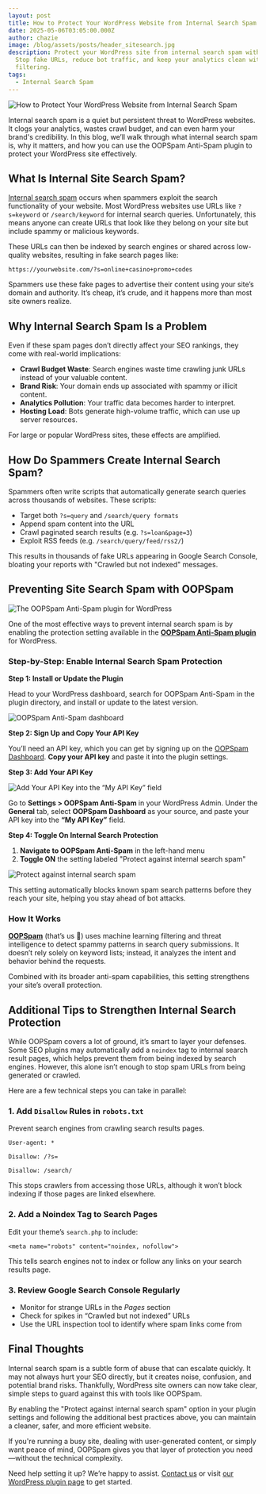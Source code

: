 ```yaml
---
layout: post
title: How to Protect Your WordPress Website from Internal Search Spam
date: 2025-05-06T03:05:00.000Z
author: chazie
image: /blog/assets/posts/header_sitesearch.jpg
description: Protect your WordPress site from internal search spam with OOPSpam.
  Stop fake URLs, reduce bot traffic, and keep your analytics clean with smart
  filtering.
tags:
  - Internal Search Spam
---
```

![How to Protect Your WordPress Website from Internal Search Spam](/blog/assets/posts/header_sitesearch.jpg "How to Protect Your WordPress Website from Internal Search Spam")

Internal search spam is a quiet but persistent threat to WordPress websites. It clogs your analytics, wastes crawl budget, and can even harm your brand's credibility. In this blog, we’ll walk through what internal search spam is, why it matters, and how you can use the OOPSpam Anti-Spam plugin to protect your WordPress site effectively.

## **What Is Internal Site Search Spam?**

[Internal search spam](https://yoast.com/internal-site-search-spam/) occurs when spammers exploit the search functionality of your website. Most WordPress websites use URLs like `?s=keyword` or `/search/keyword` for internal search queries. Unfortunately, this means anyone can create URLs that look like they belong on your site but include spammy or malicious keywords.

These URLs can then be indexed by search engines or shared across low-quality websites, resulting in fake search pages like:

`https://yourwebsite.com/?s=online+casino+promo+codes`

Spammers use these fake pages to advertise their content using your site’s domain and authority. It’s cheap, it’s crude, and it happens more than most site owners realize.

## **Why Internal Search Spam Is a Problem**

Even if these spam pages don’t directly affect your SEO rankings, they come with real-world implications:

* **Crawl Budget Waste**: Search engines waste time crawling junk URLs instead of your valuable content.
* **Brand Risk**: Your domain ends up associated with spammy or illicit content.
* **Analytics Pollution**: Your traffic data becomes harder to interpret.
* **Hosting Load**: Bots generate high-volume traffic, which can use up server resources.

For large or popular WordPress sites, these effects are amplified.

## **How Do Spammers Create Internal Search Spam?**

Spammers often write scripts that automatically generate search queries across thousands of websites. These scripts:

* Target both `?s=query` and `/search/query formats`
* Append spam content into the URL
* Crawl paginated search results (e.g. `?s=loan&page=3`)
* Exploit RSS feeds (e.g. `/search/query/feed/rss2/`)

This results in thousands of fake URLs appearing in Google Search Console, bloating your reports with "Crawled but not indexed" messages.

## **Preventing Site Search Spam with OOPSpam**

![The OOPSpam Anti-Spam plugin for WordPress](/blog/assets/posts/oopspam-anti-spam-overview.png "Preventing Site Search Spam with OOPSpam")

One of the most effective ways to prevent internal search spam is by enabling the protection setting available in the **[OOPSpam Anti-Spam plugin](https://wordpress.org/plugins/oopspam-anti-spam/)** for WordPress.

### **Step-by-Step: Enable Internal Search Spam Protection**

**Step 1: Install or Update the Plugin**

Head to your WordPress dashboard, search for OOPSpam Anti-Spam in the plugin directory, and install or update to the latest version.

![OOPSpam Anti-Spam dashboard](/blog/assets/posts/oopspam-dashboard-api.png " OOPSpam Dashboard")

**Step 2: Sign Up and Copy Your API Key**

You’ll need an API key, which you can get by signing up on the [OOPSpam Dashboard](https://app.oopspam.com/Identity/Account/Login). **Copy your API key** and paste it into the plugin settings.

**Step 3: Add Your API Key**

![Add Your API Key into the “My API Key” field](/blog/assets/posts/my-api-key-field.png "“My API Key” field")

Go to **Settings > OOPSpam Anti-Spam** in your WordPress Admin. Under the **General** tab, select **OOPSpam Dashboard** as your source, and paste your API key into the **“My API Key”** field.

**Step 4: Toggle On Internal Search Protection**

1. **Navigate to OOPSpam Anti-Spam** in the left-hand menu
2. **Toggle ON** the setting labeled "Protect against internal search spam"

![Protect against internal search spam](/blog/assets/posts/protect-against-internal-search-spam.png "Protect against internal search spam")

This setting automatically blocks known spam search patterns before they reach your site, helping you stay ahead of bot attacks.

### **How It Works**

**[OOPSpam](https://www.oopspam.com/)** (that’s us 👋) uses machine learning filtering and threat intelligence to detect spammy patterns in search query submissions. It doesn’t rely solely on keyword lists; instead, it analyzes the intent and behavior behind the requests.

Combined with its broader anti-spam capabilities, this setting strengthens your site’s overall protection.

## **Additional Tips to Strengthen Internal Search Protection**

While OOPSpam covers a lot of ground, it’s smart to layer your defenses. Some SEO plugins may automatically add a `noindex` tag to internal search result pages, which helps prevent them from being indexed by search engines. However, this alone isn’t enough to stop spam URLs from being generated or crawled.

Here are a few technical steps you can take in parallel:

### **1. Add `Disallow` Rules in `robots.txt`**

Prevent search engines from crawling search results pages.

`User-agent: *`

`Disallow: /?s=`

`Disallow: /search/`

This stops crawlers from accessing those URLs, although it won’t block indexing if those pages are linked elsewhere.

### **2. Add a Noindex Tag to Search Pages**

Edit your theme’s `search.php` to include:

`<meta name="robots" content="noindex, nofollow">`

This tells search engines not to index or follow any links on your search results page.

### **3. Review Google Search Console Regularly**

* Monitor for strange URLs in the *Pages* section
* Check for spikes in “Crawled but not indexed” URLs
* Use the URL inspection tool to identify where spam links come from

## **Final Thoughts**

Internal search spam is a subtle form of abuse that can escalate quickly. It may not always hurt your SEO directly, but it creates noise, confusion, and potential brand risks. Thankfully, WordPress site owners can now take clear, simple steps to guard against this with tools like OOPSpam.

By enabling the "Protect against internal search spam" option in your plugin settings and following the additional best practices above, you can maintain a cleaner, safer, and more efficient website.

If you're running a busy site, dealing with user-generated content, or simply want peace of mind, OOPSpam gives you that layer of protection you need—without the technical complexity.

Need help setting it up? We’re happy to assist. [Contact us](https://www.oopspam.com/#contact) or visit [our WordPress plugin page](https://www.oopspam.com/wordpress) to get started.
